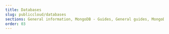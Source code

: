 ```yaml
---
title: Databases
slug: publiccloud/databases
sections: General information, MongoDB - Guides, General guides, MongoDB - Tutorials, MySQL - Guides, PostgreSQL - Guides, MySQL - Tutorials, PostgreSQL - Tutorials, Redis - Guides, Cassandra - Guides, Redis - Tutorials, Grafana - Guides, Kafka - Guides, M3db - Guides, Kafka MirrorMaker - Guides, M3 Aggregator - Guides, Kafka Connect - Guides, OpenSearch - Guides
order: 03
---
```


